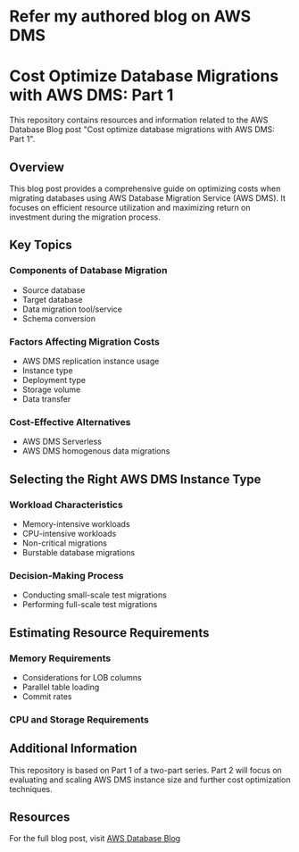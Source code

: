 # Refer my authored blog on AWS DMS

# Cost Optimize Database Migrations with AWS DMS: Part 1

This repository contains resources and information related to the AWS Database Blog post "Cost optimize database migrations with AWS DMS: Part 1".

## Overview

This blog post provides a comprehensive guide on optimizing costs when migrating databases using AWS Database Migration Service (AWS DMS). It focuses on efficient resource utilization and maximizing return on investment during the migration process.

## Key Topics

### Components of Database Migration
- Source database
- Target database
- Data migration tool/service
- Schema conversion

### Factors Affecting Migration Costs
- AWS DMS replication instance usage
- Instance type
- Deployment type
- Storage volume
- Data transfer

### Cost-Effective Alternatives
- AWS DMS Serverless
- AWS DMS homogenous data migrations

## Selecting the Right AWS DMS Instance Type

### Workload Characteristics
- Memory-intensive workloads
- CPU-intensive workloads
- Non-critical migrations
- Burstable database migrations

### Decision-Making Process
- Conducting small-scale test migrations
- Performing full-scale test migrations

## Estimating Resource Requirements

### Memory Requirements
- Considerations for LOB columns
- Parallel table loading
- Commit rates

### CPU and Storage Requirements

## Additional Information

This repository is based on Part 1 of a two-part series. Part 2 will focus on evaluating and scaling AWS DMS instance size and further cost optimization techniques.

## Resources

For the full blog post, visit [AWS Database Blog](https://aws.amazon.com/blogs/database/cost-optimize-database-migrations-with-aws-dms-part-1/)

